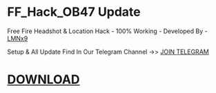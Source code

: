 # FF_Hack_OB47 Update
Free Fire Headshot &amp; Location Hack - 100% Working - Developed By - [LMNx9](https://t.me/x_LMNx9)

Setup & All Update Find In Our Telegram Channel ->> [JOIN TELEGRAM](https://t.me/TEAM_LMNx9)

# [DOWNLOAD](https://github.com/LMNx9-JOHNY/FF_Hack/raw/refs/heads/main/LMNx9_FF_Config_OB47.zip)

